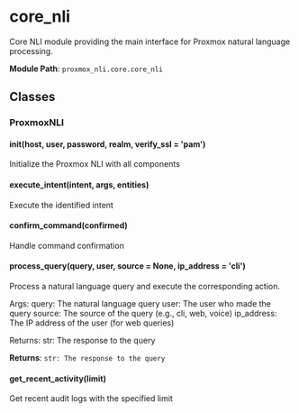 # core_nli

Core NLI module providing the main interface for Proxmox natural language processing.

**Module Path**: `proxmox_nli.core.core_nli`

## Classes

### ProxmoxNLI

#### __init__(host, user, password, realm, verify_ssl = 'pam')

Initialize the Proxmox NLI with all components

#### execute_intent(intent, args, entities)

Execute the identified intent

#### confirm_command(confirmed)

Handle command confirmation

#### process_query(query, user, source = None, ip_address = 'cli')

Process a natural language query and execute the corresponding action.

Args:
    query: The natural language query
    user: The user who made the query
    source: The source of the query (e.g., cli, web, voice)
    ip_address: The IP address of the user (for web queries)
    
Returns:
    str: The response to the query

**Returns**: `str: The response to the query`

#### get_recent_activity(limit)

Get recent audit logs with the specified limit

